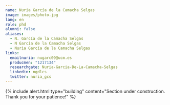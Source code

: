 ```yaml
---
name: Nuria García de la Camacha Selgas
image: images/photo.jpg
lang: en
role: phd
alumni: false
aliases:
  - N. García de la Camacha Selgas
  - N García de la Camacha Selgas
  - Nuria García de la Camacha Selgas
links:
  emailnuria: nugarc09@ucm.es
  producmen: "1217134"
  researchgate: Nuria-Garcia-De-La-Camacha-Selgas
  linkedin: ngdlcs
  twitter: nuria_gcs
---
```


{%
  include alert.html
  type="building"
  content="Section under construction. Thank you for your patience!"
%}